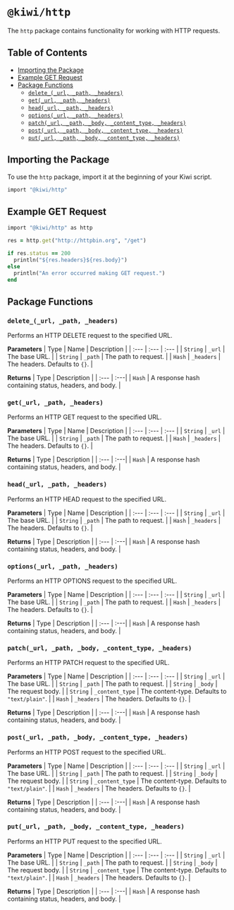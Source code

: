 # `@kiwi/http`

The `http` package contains functionality for working with HTTP requests.

## Table of Contents

- [Importing the Package](#importing-the-package)
- [Example GET Request](#example-get-request)
- [Package Functions](#package-functions)
  - [`delete_(_url, _path, _headers)`](#delete__url-_path-_headers)
  - [`get(_url, _path, _headers)`](#get_url-_path-_headers)
  - [`head(_url, _path, _headers)`](#head_url-_path-_headers)
  - [`options(_url, _path, _headers)`](#options_url-_path-_headers)
  - [`patch(_url, _path, _body, _content_type, _headers)`](#patch_url-_path-_body-_content_type-_headers)
  - [`post(_url, _path, _body, _content_type, _headers)`](#post_url-_path-_body-_content_type-_headers)
  - [`put(_url, _path, _body, _content_type, _headers)`](#put_url-_path-_body-_content_type-_headers)

## Importing the Package

To use the `http` package, import it at the beginning of your Kiwi script.

```ruby
import "@kiwi/http"
```

## Example GET Request

```ruby
import "@kiwi/http" as http

res = http.get("http://httpbin.org", "/get")

if res.status == 200
  println("${res.headers}${res.body}")
else
  println("An error occurred making GET request.")
end
```

## Package Functions

### `delete_(_url, _path, _headers)`

Performs an HTTP DELETE request to the specified URL.

**Parameters**
| Type | Name | Description |
| :--- | :--- | :--- |
| `String` | `_url` | The base URL. |
| `String` | `_path` | The path to request. |
| `Hash` | `_headers` | The headers. Defaults to `{}`. |

**Returns**
| Type | Description |
| :--- | :---|
| `Hash` | A response hash containing status, headers, and body. |

### `get(_url, _path, _headers)`

Performs an HTTP GET request to the specified URL.

**Parameters**
| Type | Name | Description |
| :--- | :--- | :--- |
| `String` | `_url` | The base URL. |
| `String` | `_path` | The path to request. |
| `Hash` | `_headers` | The headers. Defaults to `{}`. |

**Returns**
| Type | Description |
| :--- | :---|
| `Hash` | A response hash containing status, headers, and body. |

### `head(_url, _path, _headers)`

Performs an HTTP HEAD request to the specified URL.

**Parameters**
| Type | Name | Description |
| :--- | :--- | :--- |
| `String` | `_url` | The base URL. |
| `String` | `_path` | The path to request. |
| `Hash` | `_headers` | The headers. Defaults to `{}`. |

**Returns**
| Type | Description |
| :--- | :---|
| `Hash` | A response hash containing status, headers, and body. |

### `options(_url, _path, _headers)`

Performs an HTTP OPTIONS request to the specified URL.

**Parameters**
| Type | Name | Description |
| :--- | :--- | :--- |
| `String` | `_url` | The base URL. |
| `String` | `_path` | The path to request. |
| `Hash` | `_headers` | The headers. Defaults to `{}`. |

**Returns**
| Type | Description |
| :--- | :---|
| `Hash` | A response hash containing status, headers, and body. |

### `patch(_url, _path, _body, _content_type, _headers)`

Performs an HTTP PATCH request to the specified URL.

**Parameters**
| Type | Name | Description |
| :--- | :--- | :--- |
| `String` | `_url` | The base URL. |
| `String` | `_path` | The path to request. |
| `String` | `_body` | The request body. |
| `String` | `_content_type` | The content-type. Defaults to `"text/plain"`. |
| `Hash` | `_headers` | The headers. Defaults to `{}`. |

**Returns**
| Type | Description |
| :--- | :---|
| `Hash` | A response hash containing status, headers, and body. |

### `post(_url, _path, _body, _content_type, _headers)`

Performs an HTTP POST request to the specified URL.

**Parameters**
| Type | Name | Description |
| :--- | :--- | :--- |
| `String` | `_url` | The base URL. |
| `String` | `_path` | The path to request. |
| `String` | `_body` | The request body. |
| `String` | `_content_type` | The content-type. Defaults to `"text/plain"`. |
| `Hash` | `_headers` | The headers. Defaults to `{}`. |

**Returns**
| Type | Description |
| :--- | :---|
| `Hash` | A response hash containing status, headers, and body. |

### `put(_url, _path, _body, _content_type, _headers)`

Performs an HTTP PUT request to the specified URL.

**Parameters**
| Type | Name | Description |
| :--- | :--- | :--- |
| `String` | `_url` | The base URL. |
| `String` | `_path` | The path to request. |
| `String` | `_body` | The request body. |
| `String` | `_content_type` | The content-type. Defaults to `"text/plain"`. |
| `Hash` | `_headers` | The headers. Defaults to `{}`. |

**Returns**
| Type | Description |
| :--- | :---|
| `Hash` | A response hash containing status, headers, and body. |
